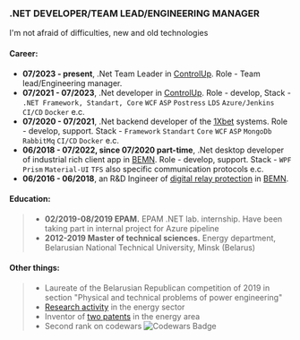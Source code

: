 ### .NET DEVELOPER/TEAM LEAD/ENGINEERING MANAGER
I'm not afraid of difficulties, new and old technologies

#### Career:
- **07/2023 - present**, .Net Team Leader in [ControlUp](https://www.controlup.com/). Role - Team lead/Engineering manager.
- **07/2021 - 07/2023**, .Net developer in [ControlUp](https://www.controlup.com/). Role - develop, Stack - `.NET Framework, Standart, Core` `WCF` `ASP` `Postress` `LDS` `Azure/Jenkins CI/CD` `Docker` e.c.
- **07/2020 - 07/2021**, .Net backend developer of the [1Xbet](https://1xbet.by/en/) systems. Role - develop, support. Stack - `Framework` `Standart` `Core` `WCF` `ASP` `MongoDb` `RabbitMq` `CI/CD` `Docker` e.c.
- **06/2018 - 07/2022, since 07/2020 part-time**, .Net desktop developer of industrial rich client app in [BEMN](http://www.bemn.by). Role - develop, support. Stack - `WPF` `Prism` `Material-UI` `TFS` also specific communication protocols e.c.
- **06/2016 - 06/2018**, an R&D Ingineer of [digital relay protection](https://en.wikipedia.org/wiki/Digital_protective_relay) in [BEMN](http://www.bemn.by).

#### Education:
> - **02/2019-08/2019 EPAM.** EPAM .NET lab. internship. Have been taking part in internal project for Azure pipeline
> - **2012-2019 Master of technical sciences.** Energy department, Belarusian National Technical University, Minsk (Belarus)

#### Other things:
> - Laureate of the Belarusian Republican competition of 2019 in section "Physical and technical problems of power engineering"
> - [Research activity](https://www.scopus.com/authid/detail.uri?authorId=57199259310) in the energy sector
> - Inventor of [two patents](https://www.eapo.org/ru/search.html?search_string=%D0%9A%D0%B0%D1%87%D0%B5%D0%BD%D1%8F) in the energy area
> - Second rank on codewars <img src="https://www.codewars.com/users/VladKachenya/badges/micro" alt="Codewars Badge">
